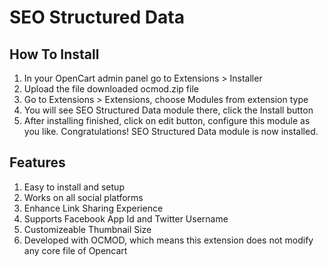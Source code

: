 # SEO Structured Data

## How To Install
1) In your OpenCart admin panel go to Extensions > Installer
2) Upload the file downloaded ocmod.zip file
4) Go to Extensions > Extensions, choose Modules from extension type
5) You will see SEO Structured Data module there, click the Install button
6) After installing finished, click on edit button, configure this module as you like.
Congratulations! SEO Structured Data module is now installed.


## Features
1. Easy to install and setup
2. Works on all social platforms
3. Enhance Link Sharing Experience
4. Supports Facebook App Id and Twitter Username
5. Customizeable Thumbnail Size
6. Developed with OCMOD, which means this extension does not modify any core file of Opencart